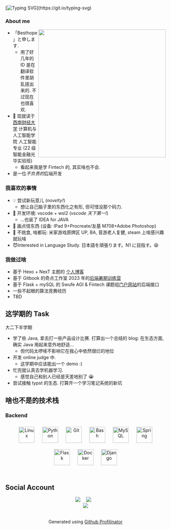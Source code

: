<!--https://readme-typing-svg.demolab.com/demo/-->

[![Typing SVG](https://readme-typing-svg.demolab.com?font=Fira+Code&pause=1000&color=F7442B&center=true&vCenter=true&width=435&lines=Hello,+I'm+Besthope!)](https://git.io/typing-svg)

### About me

<a href="#">
<img align="right" src='https://github-readme-stats.vercel.app/api?username=Besthope-Official&show_icons=true' width="400px" />
</a>

- 「Besthope」と申します.
  - 用了好几年的 ID 是在翻译软件里胡乱搓出来的. 不过现在也很喜欢.
- 🐒 现就读于 [西南财经大学](https://e.swufe.edu.cn/) 计算机与人工智能学院 人工智能 专业 (22 级智能金融光华实验班)
  - 看起来我是学 Fintech 的, 其实啥也不会.
- 是一位*不负责的*后端开发

### 我喜欢的事情

- 💡 尝试新玩意儿 (_novelty!_)
  - 想让自己脑子里的东西化之有形, 但可惜没那个码力.
- 🦀 开发环境: vscode + wsl2 (_vscode 天下第一!_)
  - ...也装了 IDEA for JAVA
- 🎨 画点怪东西 (设备: IPad 9+Procreate/友基 M708+Adobe Photoshop)
- 🎵 不挑食, 啥都玩: 米家游戏原牌区 UP, BA, 音游老人复健, steam 上啥感兴趣就玩啥
- 😈Interested in Language Study. 日本語を頑張ります。N1 に目指す。😆

### 我做过啥

- 基于 Hexo + NexT 主题的 [个人博客](https://besthope-official.github.io/)
- 基于 Gitbook 的奇点工作室 2023 年的[后端暑期训练营](https://singularity-backend.gitbook.io/backend-online-doc/)
- 基于 Flask + mySQL 的 Swufe AGI & Fintech 课题组[门户网站](https://www.swufenlp.group/)的后端接口
- 一些不起眼的算法竞赛经历
- TBD

## 这学期的 Task

大二下半学期

- 学了些 Java, 拿去打一些产品设计比赛. 打算出一个总结的 blog: 在生态方面, 确实 Java 用起来意外地舒适...
  - 但代码太啰嗦不影响它在我心中依然很烂的地位
- 开发 online judge 中.
  - 这学期中应该能出一个 demo :)
- 忙完就认真去学机器学习.
  - 感觉自己和别人已经是天差地别了 😭
- 尝试接触 typst 的生态. 打算开一个学习笔记系统的新坑

## 啥也不是的技术栈

### Backend

<div align="center">  
<a href="https://www.linux.org/" target="_blank"><img style="margin: 10px" src="https://profilinator.rishav.dev/skills-assets/linux-original.svg" alt="Linux" height="50" /></a>  
<a href="https://www.python.org/" target="_blank"><img style="margin: 10px" src="https://profilinator.rishav.dev/skills-assets/python-original.svg" alt="Python" height="50" /></a>  
<a href="https://github.com/" target="_blank"><img style="margin: 10px" src="https://profilinator.rishav.dev/skills-assets/git-scm-icon.svg" alt="Git" height="50" /></a>  
<a href="https://www.gnu.org/software/bash/" target="_blank"><img style="margin: 10px" src="https://profilinator.rishav.dev/skills-assets/gnu_bash-icon.svg" alt="Bash" height="50" /></a>  
<a href="https://www.mysql.com/" target="_blank"><img style="margin: 10px" src="https://profilinator.rishav.dev/skills-assets/mysql-original-wordmark.svg" alt="MySQL" height="50" /></a>  
<a href="https://docs.spring.io/spring-framework/docs/3.0.x/reference/expressions.html#:~:text=The%20Spring%20Expression%20Language%20(SpEL,and%20basic%20string%20templating%20functionality." target="_blank"><img style="margin: 10px" src="https://profilinator.rishav.dev/skills-assets/springio-icon.svg" alt="Spring" height="50" /></a>  
<a href="https://flask.palletsprojects.com/" target="_blank"><img style="margin: 10px" src="https://profilinator.rishav.dev/skills-assets/flask.png" alt="Flask" height="50" /></a>  
<a href="https://www.docker.com/" target="_blank"><img style="margin: 10px" src="https://profilinator.rishav.dev/skills-assets/docker-original-wordmark.svg" alt="Docker" height="50" /></a>  
<a href="https://www.djangoproject.com/" target="_blank"><img style="margin: 10px" src="https://profilinator.rishav.dev/skills-assets/django-original.svg" alt="Django" height="50" /></a>  
</div>
</td></tr></table>

<br/>

## Social Account

<div align="center">
  <a href="https://space.bilibili.com/6565285/"><img src="https://img.shields.io/badge/bilibili-B%E7%AB%99-ff69b4"></a>&emsp;
  <a href="https://www.zhihu.com/people/xie-bai-heng-28/"><img src="https://img.shields.io/badge/zhihu-%E7%9F%A5%E4%B9%8E-blue"></a>&emsp;
<!-- 访客数统计徽标 -->
<div align="center">
<img src="https://komarev.com/ghpvc/?username=Besthope-Official&&style=flat-square" align="center" />
</div>

<br/>

<br/>

<div align="center">Generated using <a href="https://profilinator.rishav.dev/" target="_blank">Github Profilinator</a></div>
